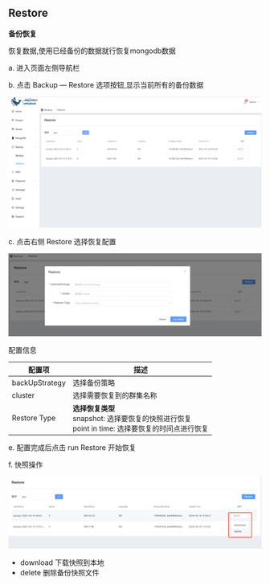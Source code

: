 ## Restore

**备份恢复**

恢复数据,使用已经备份的数据就行恢复mongodb数据

a. 进入页面左侧导航栏

b. 点击 Backup — Restore 选项按钮,显示当前所有的备份数据

![1](../../../../images/whalealPlatformImages/Restore.png)

c. 点击右侧 Restore 选择恢复配置

![1](../../../../images/whalealPlatformImages/Restore1.png)

配置信息

| 配置项         | 描述                                                         |
| -------------- | ------------------------------------------------------------ |
| backUpStrategy | 选择备份策略                                                 |
| cluster        | 选择需要恢复到的群集名称                                     |
| Restore Type   | **选择恢复类型**<br>snapshot: 选择要恢复的快照进行恢复 <br>point in time: 选择要恢复的时间点进行恢复 |

e. 配置完成后点击 run Restore 开始恢复

f. 快照操作

![1](../../../../images/whalealPlatformImages/Restore2.png)

- download 下载快照到本地
- delete  删除备份快照文件